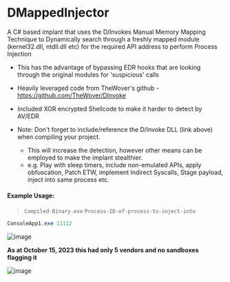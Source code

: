 # DMappedInjector
A C# based implant that uses the D/Invokes Manual Memory Mapping Technique to Dynamically search through a freshly mapped module (kernel32.dll, ntdll.dll etc) for the required API address to perform Process Injection

 * This has the advantage of bypassing EDR hooks that are looking through the original modules for 'suspicious' calls
 
 * Heavily leveraged code from TheWover's github - https://github.com/TheWover/DInvoke
 
 * Included XOR encrypted Shellcode to make it harder to detect by AV/EDR

 * Note: Don't forget to include/reference the D/Invoke DLL (link above) when compiling your project.
    * This will increase the detection, however other means can be employed to make the implant stealthier.
    * e.g. Play with sleep timers, include non-emulated APIs, apply obfuscation, Patch ETW, implement Indirect Syscalls, Stage payload, inject into same process etc.


#### Example Usage:
>`Compiled-Binary.exe` `Process-ID-of-process-to-inject-into`

```PowerShell
ConsoleApp1.exe 11112
```

![image](https://github.com/anans3-gh/DMappedInjector/assets/57995347/24c4374a-97f7-4af3-bbae-9b4dde590c8d)


**As at October 15, 2023 this had only 5 vendors and no sandboxes flagging it**

![image](https://github.com/anans3-gh/DMappedInjector/assets/57995347/1a5ddf4e-657b-4d01-af5d-cd813bc5dd2f)

